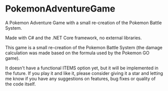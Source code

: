 # PokemonAdventureGame
A Pokemon Adventure Game with a small re-creation of the Pokemon Battle System.

Made with C# and the .NET Core framework, no external libraries.

This game is a small re-creation of the Pokemon Battle System (the damage calculation was made based on the formula used by the Pokemon GO game).

It doesn't have a functional ITEMS option yet, but it will be implemented in the future.
If you play it and like it, please consider giving it a star and letting me know if you have any suggestions on features, bug fixes or quality of the code itself.
